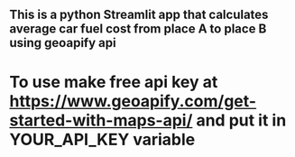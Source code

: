 ## This is a python Streamlit app that calculates average car fuel cost from place A to place B using geoapify api
# To use make free api key at https://www.geoapify.com/get-started-with-maps-api/ and put it in YOUR_API_KEY variable


